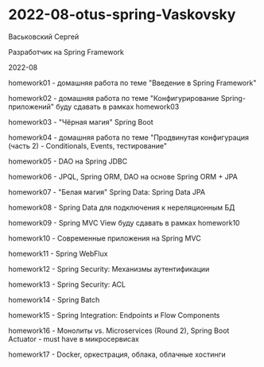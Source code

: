 # 2022-08-otus-spring-Vaskovsky

Васьковский Сергей

Разработчик на Spring Framework

2022-08

homework01 - домашняя работа по теме "Введение в Spring Framework"

homework02 - домашняя работа по теме "Конфигурирование Spring-приложений"
буду сдавать в рамках  homework03

homework03 - "Чёрная магия" Spring Boot

homework04 - домашняя работа по теме "Продвинутая конфигурация (часть 2) - Conditionals, Events, тестирование"

homework05 - DAO на Spring JDBC 

homework06 - JPQL, Spring ORM, DAO на основе Spring ORM + JPA 

homework07 - "Белая магия" Spring Data: Spring Data JPA

homework08 - Spring Data для подключения к нереляционным БД

homework09 - Spring MVC View 
буду сдавать в рамках homework10

homework10 - Современные приложения на Spring MVC 

homework11 - Spring WebFlux 

homework12 - Spring Security: Механизмы аутентификации

homework13 - Spring Security: ACL 

homework14 - Spring Batch

homework15 - Spring Integration: Endpoints и Flow Components

homework16 - Монолиты vs. Microservices (Round 2), Spring Boot Actuator - must have в микросервисах

homework17 - Docker, оркестрация, облака, облачные хостинги 

